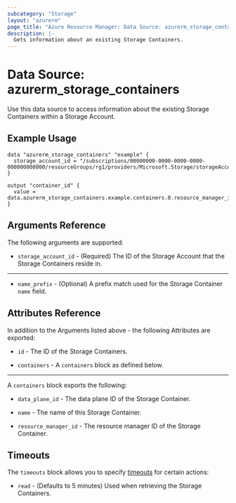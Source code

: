 ```yaml
---
subcategory: "Storage"
layout: "azurerm"
page_title: "Azure Resource Manager: Data Source: azurerm_storage_containers"
description: |-
  Gets information about an existing Storage Containers.
---
```


# Data Source: azurerm_storage_containers

Use this data source to access information about the existing Storage Containers within a Storage Account.

## Example Usage

```hcl
data "azurerm_storage_containers" "example" {
  storage_account_id = "/subscriptions/00000000-0000-0000-0000-000000000000/resourceGroups/rg1/providers/Microsoft.Storage/storageAccounts/sa1"
}

output "container_id" {
  value = data.azurerm_storage_containers.example.containers.0.resource_manager_id
}
```

## Arguments Reference

The following arguments are supported:

* `storage_account_id` - (Required) The ID of the Storage Account that the Storage Containers reside in.

---

* `name_prefix` - (Optional) A prefix match used for the Storage Container `name` field.

## Attributes Reference

In addition to the Arguments listed above - the following Attributes are exported: 

* `id` - The ID of the Storage Containers.

* `containers` - A `containers` block as defined below.

---

A `containers` block exports the following:

* `data_plane_id` - The data plane ID of the Storage Container.

* `name` - The name of this Storage Container.

* `resource_manager_id` - The resource manager ID of the Storage Container.

## Timeouts

The `timeouts` block allows you to specify [timeouts](https://www.terraform.io/language/resources/syntax#operation-timeouts) for certain actions:

* `read` - (Defaults to 5 minutes) Used when retrieving the Storage Containers.
